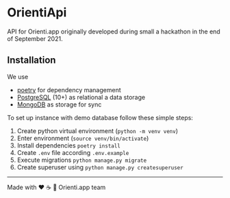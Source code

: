 # OrientiApi

API for Orienti.app originally developed during small a hackathon in the end of September 2021.

## Installation

We use

- [poetry](https://python-poetry.org/) for dependency management
- [PostgreSQL](https://www.postgresql.org/) (10+) as relational a data storage
- [MongoDB](https://www.mongodb.com/) as storage for sync

To set up instance with demo database follow these simple steps:

1. Create python virtual environment (`python -m venv venv`)
2. Enter environment (`source venv/bin/activate`)
3. Install dependencies `poetry install`
4. Create `.env` file according `.env.example`
5. Execute migrations `python manage.py migrate`
6. Create superuser using `python manage.py createsuperuser`

---
Made with ❤️ ☕ 🍺️ Orienti.app team
